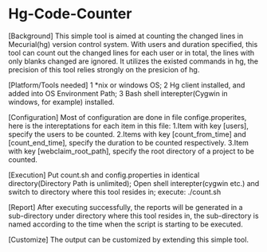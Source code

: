 Hg-Code-Counter
===============
[Background]
This simple tool is aimed at counting the changed lines in Mecurial(hg) version control system. With users and duration specified, this tool can count out the changed lines for each user or in total, the lines with only blanks changed are ignored. It utilizes the existed commands in hg, the precision of this tool relies strongly on the presicion of hg.

[Platform/Tools needed]
1 *nix or windows OS;
2 Hg client installed, and added into OS Environment Path;
3 Bash shell interepter(Cygwin in windows, for example) installed.

[Configuration]
Most of configuration are done in file confige.properites, here is the intereptations for each item in this file:
1.Item with key [users], specify the users to be counted.
2.Items with key [count_from_time] and [count_end_time], specify the duration to be counted respectively.
3.Item with key [webclaim_root_path], specify the root directory of a project to be counted.

[Execution]
Put count.sh and config.properties in identical directory(Directory Path is unlimited);
Open shell interepter(cygwin etc.) and switch to directory where this tool resides in;
execute: ./count.sh

[Report]
After executing successfully, the reports will be generated in a sub-directory under directory where this tool resides in,
the sub-directory is named according to the time when the script is starting to be executed.

[Customize]
The output can be customized by extending this simple tool.
